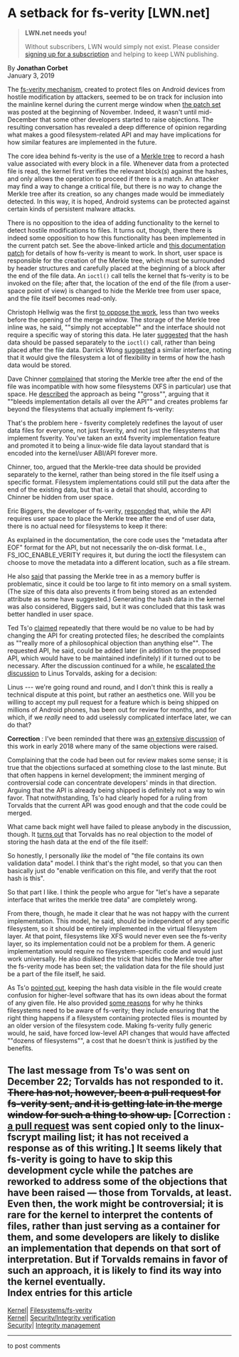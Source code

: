 # A setback for fs-verity [LWN.net]

> **LWN.net needs you!**
> 
> Without subscribers, LWN would simply not exist. Please consider [signing up for a subscription](/Promo/nst-nag2/subscribe) and helping to keep LWN publishing. 

By **Jonathan Corbet**  
January 3, 2019 

The [fs-verity mechanism](/Articles/763729/), created to protect files on Android devices from hostile modification by attackers, seemed to be on track for inclusion into the mainline kernel during the current merge window when [the patch set](/ml/linux-kernel/20181101225230.88058-1-ebiggers@kernel.org/) was posted at the beginning of November. Indeed, it wasn't until mid-December that some other developers started to raise objections. The resulting conversation has revealed a deep difference of opinion regarding what makes a good filesystem-related API and may have implications for how similar features are implemented in the future. 

The core idea behind fs-verity is the use of a [Merkle tree](https://en.wikipedia.org/wiki/Merkle_tree) to record a hash value associated with every block in a file. Whenever data from a protected file is read, the kernel first verifies the relevant block(s) against the hashes, and only allows the operation to proceed if there is a match. An attacker may find a way to change a critical file, but there is no way to change the Merkle tree after its creation, so any changes made would be immediately detected. In this way, it is hoped, Android systems can be protected against certain kinds of persistent malware attacks. 

There is no opposition to the idea of adding functionality to the kernel to detect hostile modifications to files. It turns out, though, there there is indeed some opposition to how this functionality has been implemented in the current patch set. See the above-linked article and [this documentation patch](/ml/linux-kernel/20181101225230.88058-2-ebiggers@kernel.org/) for details of how fs-verity is meant to work. In short, user space is responsible for the creation of the Merkle tree, which must be surrounded by header structures and carefully placed at the beginning of a block after the end of the file data. An `ioctl()` call tells the kernel that fs-verity is to be invoked on the file; after that, the location of the end of the file (from a user-space point of view) is changed to hide the Merkle tree from user space, and the file itself becomes read-only. 

Christoph Hellwig was the first [to oppose the work](/ml/linux-kernel/20181212091406.GA31723@infradead.org/), less than two weeks before the opening of the merge window. The storage of the Merkle tree inline was, he said, ""simply not acceptable"" and the interface should not require a specific way of storing this data. He later [suggested](/ml/linux-kernel/20181213202249.GA3797@infradead.org/) that the hash data should be passed separately to the `ioctl()` call, rather than being placed after the file data. Darrick Wong [suggested](/ml/linux-kernel/20181217200039.GD8111@magnolia/) a similar interface, noting that it would give the filesystem a lot of flexibility in terms of how the hash data would be stored. 

Dave Chinner [complained](/ml/linux-kernel/20181219021953.GD31274@dastard/) that storing the Merkle tree after the end of the file was incompatible with how some filesystems (XFS in particular) use that space. He [described](/ml/linux-kernel/20181219213552.GO6311@dastard/) the approach as being ""gross"", arguing that it ""bleeds implementation details all over the API"" and creates problems far beyond the filesystems that actually implement fs-verity: 

That's the problem here - fsverity completely redefines the layout of user data files for everyone, not just fsverity, and not just the filesystems that implement fsverity. You've taken an ext4 fsverity implementation feature and promoted it to being a linux-wide file data layout standard that is encoded into the kernel/user ABI/API forever more. 

Chinner, too, argued that the Merkle-tree data should be provided separately to the kernel, rather than being stored in the file itself using a specific format. Filesystem implementations could still put the data after the end of the existing data, but that is a detail that should, according to Chinner be hidden from user space. 

Eric Biggers, the developer of fs-verity, [responded](/ml/linux-kernel/20181212202609.GA193967@gmail.com/) that, while the API requires user space to place the Merkle tree after the end of user data, there is no actual need for filesystems to keep it there: 

As explained in the documentation, the core code uses the "metadata after EOF" format for the API, but not necessarily the on-disk format. I.e., FS_IOC_ENABLE_VERITY requires it, but during the ioctl the filesystem can choose to move the metadata into a different location, such as a file stream. 

He also [said](/ml/linux-kernel/20181214044802.GA681@sol.localdomain/) that passing the Merkle tree in as a memory buffer is problematic, since it could be too large to fit into memory on a small system. (The size of this data also prevents it from being stored as an extended attribute as some have suggested.) Generating the hash data in the kernel was also considered, Biggers said, but it was concluded that this task was better handled in user space. 

Ted Ts'o [claimed](/ml/linux-kernel/20181219001603.GD25775@mit.edu/) repeatedly that there would be no value to be had by changing the API for creating protected files; he described the complaints as ""really more of a philosophical objection than anything else"". The requested API, he said, could be added later (in addition to the proposed API, which would have to be maintained indefinitely) if it turned out to be necessary. After the discussion continued for a while, he [escalated the discussion](/ml/linux-kernel/20181221154714.GA26547@mit.edu/) to Linus Torvalds, asking for a decision: 

Linus --- we're going round and round, and I don't think this is really a technical dispute at this point, but rather an aesthetics one. Will you be willing to accept my pull request for a feature which is being shipped on millions of Android phones, has been out for review for months, and for which, if we *really* need to add uselessly complicated interface later, we can do that? 

**Correction** : I've been reminded that there was [an extensive discussion](https://marc.info/?l=linux-fsdevel&m=151752635314843) of this work in early 2018 where many of the same objections were raised. 

Complaining that the code had been out for review makes some sense; it is true that the objections surfaced at something close to the last minute. But that often happens in kernel development; the imminent merging of controversial code can concentrate developers' minds in that direction. Arguing that the API is already being shipped is definitely not a way to win favor. That notwithstanding, Ts'o had clearly hoped for a ruling from Torvalds that the current API was good enough and that the code could be merged. 

What came back might well have failed to please anybody in the discussion, though. It [turns out](/ml/linux-kernel/CAHk-=wgdzWgoPSuHeVcqmGE1hB3Gan72r2_AhtC14e60=z45yg@mail.gmail.com/) that Torvalds has no real objection to the model of storing the hash data at the end of the file itself: 

So honestly, I personally *like* the model of "the file contains its own validation data" model. I think that's the right model, so that you can then basically just do "enable verification on this file, and verify that the root hash is this". 

So that part I like. I think the people who argue for "let's have a separate interface that writes the merkle tree data" are completely wrong. 

From there, though, he made it clear that he was not happy with the current implementation. This model, he said, should be independent of any specific filesystem, so it should be entirely implemented in the virtual filesystem layer. At that point, filesystems like XFS would never even see the fs-verity layer, so its implementation could not be a problem for them. A generic implementation would require no filesystem-specific code and would just work universally. He also disliked the trick that hides the Merkle tree after the fs-verity mode has been set; the validation data for the file should just be a part of the file itself, he said. 

As Ts'o [pointed out](/ml/linux-kernel/20181222041712.GC26547@mit.edu/), keeping the hash data visible in the file would create confusion for higher-level software that has its own ideas about the format of any given file. He also provided [some reasons](/ml/linux-kernel/20181223043449.GF26547@mit.edu/) for why he thinks filesystems need to be aware of fs-verity; they include ensuring that the right thing happens if a filesystem containing protected files is mounted by an older version of the filesystem code. Making fs-verity fully generic would, he said, have forced low-level API changes that would have affected ""dozens of filesystems"", a cost that he doesn't think is justified by the benefits. 

The last message from Ts'o was sent on December 22; Torvalds has not responded to it. ~~There has not, however, been a pull request for fs-verity sent, and it is getting late in the merge window for such a thing to show up.~~ [**Correction** : [a pull request](https://patchwork.kernel.org/patch/10745561/) was sent copied only to the linux-fscrypt mailing list; it has not received a response as of this writing.] It seems likely that fs-verity is going to have to skip this development cycle while the patches are reworked to address some of the objections that have been raised — those from Torvalds, at least. Even then, the work might be controversial; it is rare for the kernel to interpret the contents of files, rather than just serving as a container for them, and some developers are likely to dislike an implementation that depends on that sort of interpretation. But if Torvalds remains in favor of such an approach, it is likely to find its way into the kernel eventually.  
Index entries for this article  
---  
[Kernel](/Kernel/Index)| [Filesystems/fs-verity](/Kernel/Index#Filesystems-fs-verity)  
[Kernel](/Kernel/Index)| [Security/Integrity verification](/Kernel/Index#Security-Integrity_verification)  
[Security](/Security/Index/)| [Integrity management](/Security/Index/#Integrity_management)  
  


* * *

to post comments 
